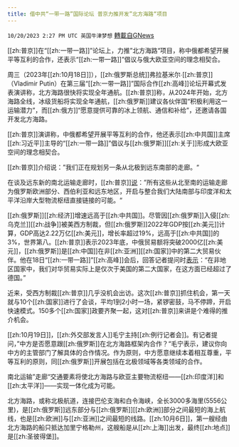 ```yaml
---
title: 借中共“一带一路”国际论坛 普京力推开发”北方海路“项目
---
```

`10/20/2023 2:27 PM UTC 英国牛津梦想` [轉載自GNews](https://gnews.org/articles/1859753)

[[zh:普京]]在“[[zh:一带一路]]”论坛上，力推”北方海路“项目，称中俄都希望开展平等互利的合作，还表示“[[zh:一带一路]]”倡议与俄大欧亚空间的理念相契合。

周三（2023年[[zh:10月18日]]），[[zh:俄罗斯总统]]弗拉基米尔∙[[zh:普京]]（Vladimir Putin）在第三届“[[zh:一带一路]]”国际合作[[zh:高峰]]论坛开幕式发表演讲称，北方海路很快将实现全年通航。[[zh:普京]]称，从2024年开始，北方海路全线，冰级货船将实现全年通航，[[zh:俄罗斯]]建议各伙伴国“积极利用这一运输潜力”，而[[zh:俄方]]“愿意提供可靠的冰上领航、通信和补给”，还邀请各国开发北方海路。

[[zh:普京]]演讲称，中俄都希望开展平等互利的合作，他还表示[[zh:中共国]]主席[[zh:习近平]]主导的“[[zh:一带一路]]”倡议与[[zh:俄罗斯]][[zh:关于]]形成大欧亚空间的理念相契合。

[[zh:普京]]介绍说：”我们正在规划另一条从北极到远东南部的走廊。“

在谈及远东新的南北运输走廊时，[[zh:普京]][说](https://video.weibo.com/show?fid=1034:4958193814536250)：”所有这些从北至南的运输走廊为俄罗斯欧洲部分、西伯利亚和远东地区，开启与整合我们大陆南部与印度洋和太平洋沿岸大型物流枢纽直接链接的可能。“

[[zh:俄罗斯]][[zh:经济]]增速远高于[[zh:中共国]]。尽管因[[zh:俄罗斯]]入侵[[zh:乌克兰]][[zh:战争]]被美西方制裁，但[[zh:俄罗斯]]2022年GDP按[[zh:美元]]计算，GDP高达2.22万亿[[zh:美元]]，增长率超过19%，远高于[[zh:中共国]]的3%，世界第八。[[zh:普京]]表示2023年底，中俄贸易额将突破2000亿[[zh:美元]]，[[zh:俄罗斯]]是[[zh:中国]]在非[[zh:亚洲]][[zh:国家]]中的第二大贸易伙伴。他在18日“[[zh:一带一路]]”[[zh:高峰]]会后，回答记者提问时[表示](https://tass.com/economy/1692827)：“在非地区国家中，我们对华贸易实际上是仅次于美国的第二大国家，在这方面已经超过了德国。”

近来，受西方制裁[[zh:普京]]几乎没机会出访。这次[[zh:普京]]抓住机会，第一天就与10个[[zh:国家]]进行了会谈，平均1到2小时一场，紧锣密鼓，马不停蹄，开启快速模式。150多个[[zh:国家]]政要齐聚一起，这对[[zh:普京]]来讲是个难得的推介机会。

[[zh:10月19日]]，[[zh:外交部发言人]]毛宁主持[[zh:例行记者会]]。有记者提问，”中方是否愿意跟[[zh:俄罗斯]]在北方海路框架内合作？“毛宁表示，建议你向中方的主管部门了解具体的合作情况。作为原则，中方愿意继续本着相互尊重，平等互利的原则，同[[zh:俄罗斯]]开展包括在北极领域等各类领域的合作。

南北运输”走廊“交通要素将使北方海路与欧亚主要物流枢纽——[[zh:印度洋]]和[[zh:太平洋]]——实现一体化成为可能。

北方海路，或称北极航道，连接巴伦支海和白令海峡，全长3000多海里(5556公里)，是[[zh:俄罗斯]]远东部分与[[zh:俄罗斯]][[zh:欧洲]]部分之间最短的海上航线，也是[[zh:欧洲]]与[[zh:亚洲]]之间最短的线路。[[zh:10月6日]]，第一艘经由北方海路的船只抵达加里宁格勒州，这艘船是从[[zh:上海]]出发，最终[[zh:地点]]是[[zh:圣彼得堡]]。
